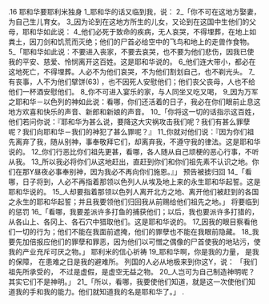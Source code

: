 .16 
耶和华要耶利米独身 
1_耶和华的话又临到我，说： 2_「你不可在这地方娶妻，为自己生儿育女。 3_因为论到在这地方所生的儿女，又论到在这国中生他们的父母，耶和华如此说： 4_他们必死于致命的疾病，无人哀哭，不得埋葬，在地上如粪土，因刀剑和饥荒而灭绝；他们的尸首必给空中的飞鸟和地上的走兽作食物。 
5_「耶和华如此说：不要进入丧家，不要去哀哭，也不要为他们悲伤，因我已使我的平安、慈爱、怜悯离开这百姓。这是耶和华说的。 6_他们连大带小，都必在这地死亡，不得埋葬。人必不为他们哀哭，不为他们割划自己，也不剃光头。 7_有丧事，人不为他们擘饼(63) ，也不因死人安慰他们；他们丧父丧母，人也不给他们一杯酒安慰他们。 8_你不可进入宴乐的家，与人同坐又吃又喝， 9_因为万军之耶和华－以色列的神如此说：看哪，你们还活着的日子，我必在你们眼前止息这地方欢喜和快乐的声音、新郎和新娘的声音。 
10_「你将这一切的话指示这百姓，他们若问你说：『耶和华为甚么说，要降这大灾祸攻击我们呢？我们有甚么罪孽呢？我们向耶和华－我们的神犯了甚么罪呢？』 11_你就对他们说：『因为你们祖先离弃了我，随从别神，事奉敬拜它们，却离弃我，不遵守我的律法。这是耶和华说的。 12_你们行恶比你们祖先更甚，看哪，各人随从自己顽梗的恶心行事，不听从我。 13_所以我必将你们从这地赶出，直赶到你们和你们祖先素不认识之地。你们在那Y昼夜必事奉别神，因为我必不再向你们施恩。』」 
预告被掳归回 
14_「看哪，日子将到，人必不再指着那领以色列人从埃及地上来的永生耶和华起誓。这是耶和华说的。 15_人却要指着那领以色列人离开北方之地、离开他们被赶到的各国之永生的耶和华起誓；并且我要领他们归回我从前赐给他们祖先之地。」 
将要临到的惩罚 
16_「看哪，我要差派许多打鱼的捕获他们；以后，我也要派许多打猎的，从各山上、各冈上、各石穴中猎取他们。这是耶和华说的。 17_因我的眼目察看他们一切的行为；他们不能在我面前遮掩，他们的罪孽也不能在我眼前隐藏。 18_我要先加倍报应他们的罪孽和罪恶，因为他们以可憎之偶像的尸首使我的地玷污，使我的产业充斥可厌之物。」 
耶利米的信心祈祷 
19_耶和华啊，你是我的力量， 
是我的保障， 
在患难之日是我的避难所。 
列国的人必从地极来到你这Y，说： 
「我们祖先所承受的， 
不过是虚假，是虚空无益之物。 
20_人岂可为自己制造神明呢？ 
其实它们不是神明。」 
21_「所以，看哪，我要使他们知道，就是这一次使他们知道我的手和我的能力。他们就知道我的名是耶和华了。」 
.